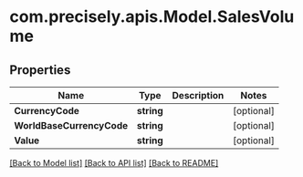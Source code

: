 # com.precisely.apis.Model.SalesVolume
## Properties

Name | Type | Description | Notes
------------ | ------------- | ------------- | -------------
**CurrencyCode** | **string** |  | [optional] 
**WorldBaseCurrencyCode** | **string** |  | [optional] 
**Value** | **string** |  | [optional] 

[[Back to Model list]](../README.md#documentation-for-models) [[Back to API list]](../README.md#documentation-for-api-endpoints) [[Back to README]](../README.md)

